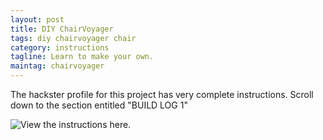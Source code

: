 ```yaml
---
layout: post
title: DIY ChairVoyager
tags: diy chairvoyager chair
category: instructions
tagline: Learn to make your own.
maintag: chairvoyager
---
```

The hackster profile for this project has very complete instructions. Scroll down to the section entitled "BUILD LOG 1"

![View the instructions here.](https://www.hackster.io/4269/chairvoyager)